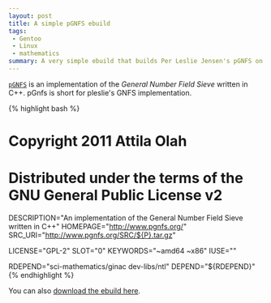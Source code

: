 ```yaml
---
layout: post
title: A simple pGNFS ebuild
tags:
 - Gentoo
 - Linux
 - mathematics
summary: A very simple ebuild that builds Per Leslie Jensen's pGNFS on Gento.
---
```


[`pGNFS`](http://www.pgnfs.org/) is an implementation of the *General Number
Field Sieve* written in C++. pGnfs is short for pleslie's GNFS implementation.

{% highlight bash %}
# Copyright 2011 Attila Olah
# Distributed under the terms of the GNU General Public License v2

DESCRIPTION="An implementation of the General Number Field Sieve written in C++"
HOMEPAGE="http://www.pgnfs.org/"
SRC_URI="http://www.pgnfs.org/SRC/${P}.tar.gz"

LICENSE="GPL-2"
SLOT="0"
KEYWORDS="~amd64 ~x86"
IUSE=""

RDEPEND="sci-mathematics/ginac
	dev-libs/ntl"
DEPEND="${RDEPEND}"
{% endhighlight %}

You can also [download the ebuild here](/downloads/ebuild/pgnfs-0.3.ebuild).

